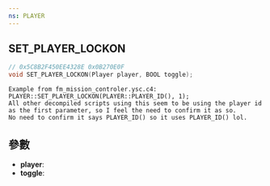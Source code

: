 ```yaml
---
ns: PLAYER
---
```

## SET_PLAYER_LOCKON

```c
// 0x5C8B2F450EE4328E 0x0B270E0F
void SET_PLAYER_LOCKON(Player player, BOOL toggle);
```

```
Example from fm_mission_controler.ysc.c4:  
PLAYER::SET_PLAYER_LOCKON(PLAYER::PLAYER_ID(), 1);  
All other decompiled scripts using this seem to be using the player id as the first parameter, so I feel the need to confirm it as so.  
No need to confirm it says PLAYER_ID() so it uses PLAYER_ID() lol.  
```

## 參數
* **player**: 
* **toggle**: 


